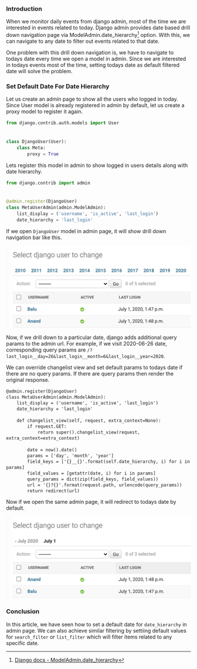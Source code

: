 <!--
.. title: Set Default Date For Date Hierarchy In Django Admin
.. slug: default-date-hierarchy-in-django-admin
.. date: 2020-07-31 20:06:49 UTC+06:30
.. tags: django, django-tips-tricks, django-admin
.. category:
.. link:
.. description: How to set a default date for date hierarchy drill down in django admin page for a model?
.. type: text
-->


### Introduction

When we monitor daily events from django admin, most of the time we are interested in events related to today. Django admin provides date based drill down navigation page via ModelAdmin.date_hierarchy[^dh] option. With this, we can navigate to any date to filter out events related to that date.


One problem with this drill down navigation is, we have to navigate to todays date every time we open a model in admin. Since we are interested in todays events most of the time, setting todays date as default filtered date will solve the problem.


### Set Default Date For Date Hierarchy

Let us create an admin page to show all the users who logged in today. Since User model is already registered in admin by default, let us create a proxy model to register it again.

```python
from django.contrib.auth.models import User


class DjangoUser(User):
    class Meta:
        proxy = True
```

Lets register this model in admin to show logged in users details along with date hierarchy.

```python
from django.contrib import admin


@admin.register(DjangoUser)
class MetaUserAdmin(admin.ModelAdmin):
    list_display = ('username', 'is_active', 'last_login')
    date_hierarchy = 'last_login'
```

If we open `DjangoUser` model in admin page, it will show drill down navigation bar like this.

<img src="/images/django-admin-date.png" />


Now, if we drill down to a particular date, django adds additional query params to the admin url. For example, if we visit 2020-06-26 date, corresponding query params are `/?last_login__day=26&last_login__month=6&last_login__year=2020`.

We can override changelist view and set default params to todays date if there are no query params. If there are query params then render the original response.

```
@admin.register(DjangoUser)
class MetaUserAdmin(admin.ModelAdmin):
    list_display = ('username', 'is_active', 'last_login')
    date_hierarchy = 'last_login'

    def changelist_view(self, request, extra_context=None):
        if request.GET:
            return super().changelist_view(request, extra_context=extra_context)

        date = now().date()
        params = ['day', 'month', 'year']
        field_keys = ['{}__{}'.format(self.date_hierarchy, i) for i in params]
        field_values = [getattr(date, i) for i in params]
        query_params = dict(zip(field_keys, field_values))
        url = '{}?{}'.format(request.path, urlencode(query_params))
        return redirect(url)
```

Now if we open the same admin page, it will redirect to todays date by default.

<img src="/images/django-admin-date2.png" />


### Conclusion

In this article, we have seen how to set a default date for `date_hierarchy` in admin page. We can also achieve similar filtering by settiing default values for `search_filter` or `list_filter` which will filter items related to any specific date.


[^dh]: [Django docs - ModelAdmin.date_hierarchy](https://docs.djangoproject.com/en/3.0/ref/contrib/admin/#django.contrib.admin.ModelAdmin.date_hierarchy)
